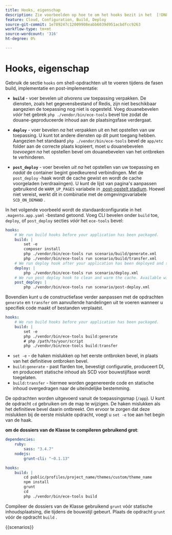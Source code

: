 ```yaml
---
title: Hooks, eigenschap
description: Zie voorbeelden op hoe te om het hooks bezit in het  [!DNL Commerce]  dossier van de toepassingsconfiguratie te vormen.
feature: Cloud, Configuration, Build, Deploy
source-git-commit: 1e789247c12009908eabb6039d951acbdfcc9263
workflow-type: tm+mt
source-wordcount: '316'
ht-degree: 0%

---
```


# Hooks, eigenschap

Gebruik de sectie `hooks` om shell-opdrachten uit te voeren tijdens de fasen build, implementatie en post-implementatie:

- **`build`** - voer bevelen _uit alvorens_ uw toepassing verpakken. De diensten, zoals het gegevensbestand of Redis, zijn niet beschikbaar aangezien de toepassing nog niet is opgesteld. Voeg douanebevelen _vóór_ het gebrek `php ./vendor/bin/ece-tools` bevel toe zodat de douane-geproduceerde inhoud aan de plaatsingsfase verdergaat.

- **`deploy`** - voer bevelen _na_ het verpakken uit en het opstellen van uw toepassing. U kunt tot andere diensten op dit punt toegang hebben. Aangezien het standaard `php ./vendor/bin/ece-tools` bevel de `app/etc` folder aan de correcte plaats kopieert, moet u douanebevelen _toevoegen na_ het opstellen bevel om douanebevelen van het ontbreken te verhinderen.

- **`post_deploy`** - voer bevelen _uit na_ het opstellen van uw toepassing en _nadat_ de container begint goedkeurend verbindingen. Met de `post_deploy` -haak wordt de cache gewist en wordt de cache voorgeladen (verdraaiingen). U kunt de lijst van pagina&#39;s aanpassen gebruikend de `WARM_UP_PAGES` variabele in [&#x200B; post-opstelt stadium &#x200B;](../environment/variables-post-deploy.md). Hoewel niet vereist, werkt dit in combinatie met de omgevingsvariabele `SCD_ON_DEMAND` .

In het volgende voorbeeld wordt de standaardconfiguratie in het `.magento.app.yaml` -bestand getoond. Voeg CLI bevelen onder `build` toe, `deploy`, of `post_deploy` secties _vóór_ het `ece-tools` bevel:

```yaml
hooks:
    # We run build hooks before your application has been packaged.
    build: |
        set -e
        composer install
        php ./vendor/bin/ece-tools run scenario/build/generate.xml
        php ./vendor/bin/ece-tools run scenario/build/transfer.xml
    # We run deploy hook after your application has been deployed and started.
    deploy: |
        php ./vendor/bin/ece-tools run scenario/deploy.xml
    # We run post deploy hook to clean and warm the cache. Available with ECE-Tools 2002.0.10.
    post_deploy: |
        php ./vendor/bin/ece-tools run scenario/post-deploy.xml
```

Bovendien kunt u de constructiefase verder aanpassen met de opdrachten `generate` en `transfer` om aanvullende handelingen uit te voeren wanneer u specifiek code maakt of bestanden verplaatst.

```yaml
hooks:
    # We run build hooks before your application has been packaged.
    build: |
        set -e
        php ./vendor/bin/ece-tools build:generate
        # php /path/to/your/script
        php ./vendor/bin/ece-tools build:transfer
```

- `set -e` - de haken mislukken op het eerste ontbroken bevel, in plaats van het definitieve ontbroken bevel.
- `build:generate` - past flarden toe, bevestigt configuratie, produceert DI, en produceert statische inhoud als SCD voor bouwstijlfase wordt toegelaten.
- `build:transfer` - hiermee worden gegenereerde code en statische inhoud overgedragen naar de uiteindelijke bestemming.

De opdrachten worden uitgevoerd vanuit de toepassingsmap (`/app`). U kunt de opdracht `cd` gebruiken om de map te wijzigen. De haken mislukken als het definitieve bevel daarin ontbreekt. Om ervoor te zorgen dat deze mislukken bij de eerste mislukte opdracht, voegt u `set -e` toe aan het begin van de haak.

**om de dossiers van de Klasse te compileren gebruikend grot**:

```yaml
dependencies:
    ruby:
        sass: "3.4.7"
    nodejs:
        grunt-cli: "~0.1.13"

hooks:
    build: |
        cd public/profiles/project_name/themes/custom/theme_name
        npm install
        grunt
        cd
        php ./vendor/bin/ece-tools build
```

Compileer de dossiers van de Klasse gebruikend `grunt` vóór statische inhoudsplaatsing, die tijdens de bouwstijl gebeurt. Plaats de opdracht `grunt` vóór de opdracht `build` .

{{scenarios}}
